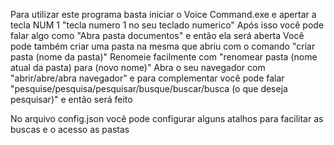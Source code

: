 Para utilizar este programa basta iniciar o Voice Command.exe e apertar a tecla NUM 1 "tecla numero 1 no seu teclado numerico"
Após isso você pode falar algo como "Abra pasta documentos" e então ela será aberta
Você pode também criar uma pasta na mesma que abriu com o comando "criar pasta (nome da pasta)"
Renomeie facilmente com "renomear pasta (nome atual da pasta) para (novo nome)"
Abra o seu navegador com "abrir/abre/abra navegador" e para complementar você pode falar "pesquise/pesquisa/pesquisar/busque/buscar/busca (o que deseja pesquisar)" e então será feito

No arquivo config.json você pode configurar alguns atalhos para facilitar as buscas e o acesso as pastas
